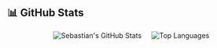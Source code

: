 ## 📊 GitHub Stats

<div align="center" style="display: flex; justify-content: center; gap: 20px; flex-wrap: wrap;">
  <img src="https://github-readme-stats-git-master-sebastian-escuderos-projects.vercel.app/api?username=SebastianEscudero&show_icons=true&theme=react&hide_border=true&bg_color=0d1117&title_color=58a6ff&icon_color=58a6ff&text_color=c9d1d9&count_private=true&include_all_commits=true" alt="Sebastian's GitHub Stats" />
  <img src="https://github-readme-stats-git-master-sebastian-escuderos-projects.vercel.app/api/top-langs/?username=SebastianEscudero&layout=compact&theme=react&hide_border=true&bg_color=0d1117&title_color=58a6ff&text_color=c9d1d9&count_private=true" alt="Top Languages" />
</div>